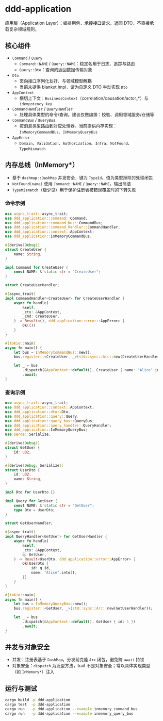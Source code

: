 # ddd-application

应用层（Application Layer）：编排用例、承接接口请求、返回 DTO，不直接承载复杂领域规则。

## 核心组件

- `Command` / `Query`
  - `Command::NAME` / `Query::NAME`：稳定名用于日志、追踪与路由
  - `Query::Dto`：查询的返回数据传输对象
- `Dto`
  - 面向接口序列化友好、与领域模型解耦
  - 当前未提供 blanket impl，请为自定义 DTO 手动实现 `Dto`
- `AppContext`
  - 横切上下文：`BusinessContext`（correlation/causation/actor_*）与 `idempotency_key`
- `CommandHandler` / `QueryHandler`
  - 处理具体类型的命令/查询，建议仅做编排：校验、调用领域服务/仓储等
- `CommandBus` / `QueryBus`
  - 按消息类型路由到对应处理器。当前提供内存实现：`InMemoryCommandBus`、`InMemoryQueryBus`
- `AppError`
  - `Domain`、`Validation`、`Authorization`、`Infra`、`NotFound`、`TypeMismatch`

## 内存总线（InMemory*）

- 基于 `dashmap::DashMap` 并发安全，键为 `TypeId`，值为类型擦除的处理闭包
- `NotFound(name)` 使用 `Command::NAME` / `Query::NAME`，输出简洁
- `TypeMismatch`（极少见）用于保护注册表被错误覆盖时的下转失败

### 命令示例

```rust
use async_trait::async_trait;
use ddd_application::command::Command;
use ddd_application::command_bus::CommandBus;
use ddd_application::command_handler::CommandHandler;
use ddd_application::context::AppContext;
use ddd_application::InMemoryCommandBus;

#[derive(Debug)]
struct CreateUser {
    name: String,
}

impl Command for CreateUser {
    const NAME: &'static str = "CreateUser";
}

struct CreateUserHandler;

#[async_trait]
impl CommandHandler<CreateUser> for CreateUserHandler {
    async fn handle(
        &self,
        _ctx: &AppContext,
        _cmd: CreateUser,
    ) -> Result<(), ddd_application::error::AppError> {
        Ok(())
    }
}

#[tokio::main]
async fn main() {
    let bus = InMemoryCommandBus::new();
    bus.register::<CreateUser, _>(std::sync::Arc::new(CreateUserHandler));

    let _ = bus
        .dispatch(&AppContext::default(), CreateUser { name: "Alice".into() })
        .await;
}
```

### 查询示例

```rust
use async_trait::async_trait;
use ddd_application::context::AppContext;
use ddd_application::dto::Dto;
use ddd_application::query::Query;
use ddd_application::query_bus::QueryBus;
use ddd_application::query_handler::QueryHandler;
use ddd_application::InMemoryQueryBus;
use serde::Serialize;

#[derive(Debug)]
struct GetUser {
    id: u32,
}

#[derive(Debug, Serialize)]
struct UserDto {
    id: u32,
    name: String,
}

impl Dto for UserDto {}

impl Query for GetUser {
    const NAME: &'static str = "GetUser";
    type Dto = UserDto;
}

struct GetUserHandler;

#[async_trait]
impl QueryHandler<GetUser> for GetUserHandler {
    async fn handle(
        &self,
        _ctx: &AppContext,
        q: GetUser,
    ) -> Result<UserDto, ddd_application::error::AppError> {
        Ok(UserDto {
            id: q.id,
            name: "Alice".into(),
        })
    }
}

#[tokio::main]
async fn main() {
    let bus = InMemoryQueryBus::new();
    bus.register::<GetUser, _>(std::sync::Arc::new(GetUserHandler));

    let _ = bus
        .dispatch(&AppContext::default(), GetUser { id: 1 })
        .await;
}
```

## 并发与对象安全

- 并发：注册表基于 `DashMap`，分发前克隆 `Arc` 闭包，避免跨 `await` 持锁
- 对象安全：`dispatch` 为泛型方法，trait 不是对象安全；常以具体实现类型（如 `InMemory*`）注入

## 运行与测试

```bash
cargo build -p ddd-application
cargo test  -p ddd-application
cargo run   -p ddd-application --example inmemory_command_bus
cargo run   -p ddd-application --example inmemory_query_bus
```
